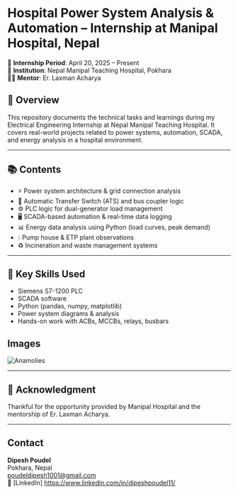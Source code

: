 # Hospital Power System Analysis & Automation – Internship at Manipal Hospital, Nepal

📍 **Internship Period**: April 20, 2025 – Present  
🏥 **Institution**: Nepal Manipal Teaching Hospital, Pokhara  
👨‍🏫 **Mentor**: Er. Laxman Acharya

## 🔧 Overview
This repository documents the technical tasks and learnings during my Electrical Engineering Internship at Nepal Manipal Teaching Hospital. It covers real-world projects related to power systems, automation, SCADA, and energy analysis in a hospital environment.

---

## 📚 Contents

- ⚡ Power system architecture & grid connection analysis  
- 🔄 Automatic Transfer Switch (ATS) and bus coupler logic  
- ⚙️ PLC logic for dual-generator load management  
- 🖥️ SCADA-based automation & real-time data logging  
- 📊 Energy data analysis using Python (load curves, peak demand)  
- 💧 Pump house & ETP plant observations  
- ♻️ Incineration and waste management systems

---

## 🧠 Key Skills Used
- Siemens S7-1200 PLC  
- SCADA software  
- Python (pandas, numpy, matplotlib)  
- Power system diagrams & analysis  
- Hands-on work with ACBs, MCCBs, relays, busbars

## Images
![Anamolies](images/anamolies.png)

---

## 🙏 Acknowledgment
Thankful for the opportunity provided by Manipal Hospital and the mentorship of Er. Laxman Acharya.

---


## Contact

**Dipesh Poudel**  
 Pokhara, Nepal  
 poudeldipesh1001@gmail.com  
🔗 [LinkedIn]  https://www.linkedin.com/in/dipeshpoudel11/

